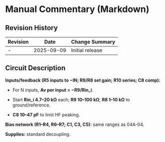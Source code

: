 # Manual Commentary (Markdown)

## Revision History

| Revision | Date       | Change Summary  |
| -------- | ---------- | --------------- |
| -        | 2025-09-09 | Initial release |

## Circuit Description

**Inputs/feedback (R5 inputs to −IN; R9/R8 set gain; R10 series; C8 comp):**

- For N inputs, **Av per input = −R9/Rin_i**.
    
- Start **Rin_i 4.7–20 kΩ** each; **R9 10–100 kΩ**; **R8 1–10 kΩ** to ground/reference.
    
- **C8 10–47 pF** to limit HF peaking.
    

**Bias network (R1–R4, R6–R7; C1, C3, C5):** same ranges as 04A-04.

**Supplies:** standard decoupling.